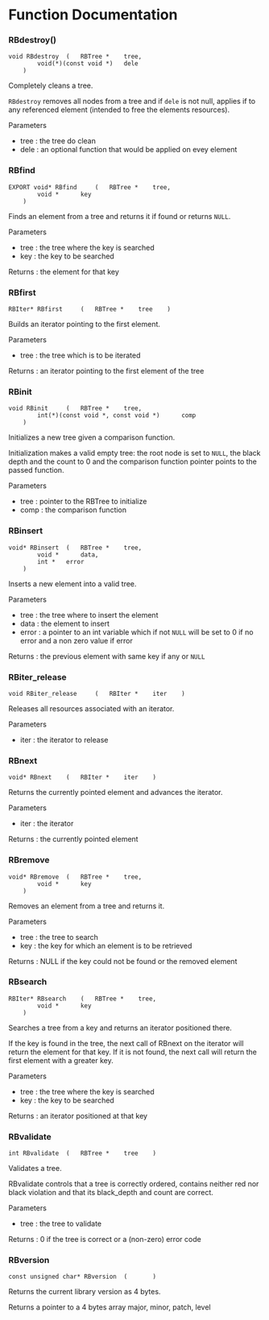 # Function Documentation

### RBdestroy()

```
void RBdestroy 	( 	RBTree *  	tree,
		void(*)(const void *)  	dele 
	) 		
```

Completely cleans a tree.

`RBdestroy` removes all nodes from a tree and if `dele` is not null, applies if to any referenced element (intended to free the elements resources).

Parameters

*    tree	: the tree do clean
*    dele	: an optional function that would be applied on evey element

### RBfind

```
EXPORT void* RBfind 	( 	RBTree *  	tree,
		void *  	key 
	) 		
```

Finds an element from a tree and returns it if found or returns `NULL`.

Parameters

*    tree	: the tree where the key is searched
*    key	: the key to be searched

Returns
	: the element for that key 

### RBfirst

```
RBIter* RBfirst 	( 	RBTree *  	tree	) 	
```

Builds an iterator pointing to the first element.

Parameters

*    tree	: the tree which is to be iterated

Returns
	: an iterator pointing to the first element of the tree 

### RBinit

```
void RBinit 	( 	RBTree *  	tree,
		int(*)(const void *, const void *)  	comp 
	) 		
```

Initializes a new tree given a comparison function.

Initialization makes a valid empty tree: the root node is set to `NULL`, the black depth and the count to 0 and the comparison function pointer points to the passed function.

Parameters

*    tree	: pointer to the RBTree to initialize
*    comp	: the comparison function

### RBinsert

```
void* RBinsert 	( 	RBTree *  	tree,
		void *  	data,
		int *  	error 
	) 		
```

Inserts a new element into a valid tree.

Parameters

*    tree	: the tree where to insert the element
*    data	: the element to insert
*    error	: a pointer to an int variable which if not `NULL` will be set to 0 if no error and a non zero value if error

Returns
	: the previous element with same key if any or `NULL` 

### RBiter_release

```
void RBiter_release 	( 	RBIter *  	iter	) 	
```

Releases all resources associated with an iterator.

Parameters

*    iter	: the iterator to release

### RBnext

```
void* RBnext 	( 	RBIter *  	iter	) 	
```

Returns the currently pointed element and advances the iterator.

Parameters

*    iter	: the iterator

Returns
	: the currently pointed element 

### RBremove

```
void* RBremove 	( 	RBTree *  	tree,
		void *  	key 
	) 		
```

Removes an element from a tree and returns it.

Parameters

*    tree	: the tree to search
*    key	: the key for which an element is to be retrieved

Returns
	: NULL if the key could not be found or the removed element 

### RBsearch

```
RBIter* RBsearch 	( 	RBTree *  	tree,
		void *  	key 
	) 		
```

Searches a tree from a key and returns an iterator positioned there.

If the key is found in the tree, the next call of RBnext on the iterator will return the element for that key. If it is not found, the next call will return the first element with a greater key.

Parameters
*    tree	: the tree where the key is searched
*    key	: the key to be searched

Returns
	: an iterator positioned at that key 

### RBvalidate

```
int RBvalidate 	( 	RBTree *  	tree	) 	
```

Validates a tree.

RBvalidate controls that a tree is correctly ordered, contains neither red nor black violation and that its black_depth and count are correct.

Parameters

*    tree	: the tree to validate

Returns
	: 0 if the tree is correct or a (non-zero) error code 

### RBversion

```
const unsigned char* RBversion 	( 		) 	
```

Returns the current library version as 4 bytes.

Returns
	a pointer to a 4 bytes array major, minor, patch, level 
